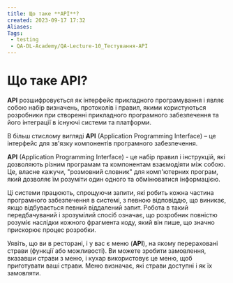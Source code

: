 ```yaml
---
title: Що таке **API**?
created: 2023-09-17 17:32
Aliases:
Tags: 
 - testing
 - QA-DL-Academy/QA-Lecture-10_Тестування-АPІ
---
```

# Що таке **API**?

**API** розшифровується як інтерфейс прикладного програмування і являє собою набір визначень, протоколів і правил, якими користуються розробники при створенні прикладного програмного забезпечення та його інтеграції в існуючі системи та платформи.

В більш стислому вигляді **API** (Application Programming Interface) – це інтерфейс для зв'язку компонентів програмного забезпечення.

**API** (Application Programming Interface) - це набір правил і інструкцій, які дозволяють різним програмам та компонентам взаємодіяти між собою. Це, власне кажучи, "розмовний словник" для комп'ютерних програм, який дозволяє їм розуміти один одного та обмінюватися інформацією.

Ці системи працюють, спрощуючи запити, які робить кожна частина програмного забезпечення в системі, з певною відповіддю, що виникає, якщо відбувається певний віддалений запит. Робота в такий передбачуваний і зрозумілий спосіб означає, що розробник повністю розуміє наслідки кожного фрагмента коду, який він пише, що значно прискорює процес розробки.

Уявіть, що ви в ресторані, і у вас є меню (**API**), на якому перераховані страви (функції або можливості). Ви можете зробити замовлення, вказавши страви з меню, і кухар використовує це меню, щоб приготувати ваші страви. Меню визначає, які страви доступні і як їх замовляти.